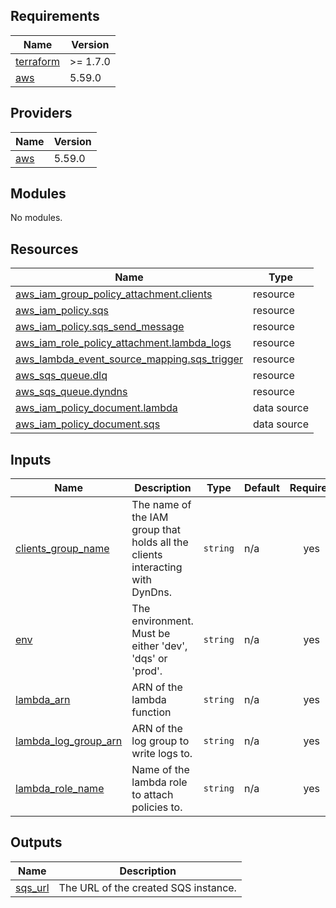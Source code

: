 <!-- BEGIN_TF_DOCS -->
## Requirements

| Name | Version |
|------|---------|
| <a name="requirement_terraform"></a> [terraform](#requirement\_terraform) | >= 1.7.0 |
| <a name="requirement_aws"></a> [aws](#requirement\_aws) | 5.59.0 |

## Providers

| Name | Version |
|------|---------|
| <a name="provider_aws"></a> [aws](#provider\_aws) | 5.59.0 |

## Modules

No modules.

## Resources

| Name | Type |
|------|------|
| [aws_iam_group_policy_attachment.clients](https://registry.terraform.io/providers/hashicorp/aws/5.59.0/docs/resources/iam_group_policy_attachment) | resource |
| [aws_iam_policy.sqs](https://registry.terraform.io/providers/hashicorp/aws/5.59.0/docs/resources/iam_policy) | resource |
| [aws_iam_policy.sqs_send_message](https://registry.terraform.io/providers/hashicorp/aws/5.59.0/docs/resources/iam_policy) | resource |
| [aws_iam_role_policy_attachment.lambda_logs](https://registry.terraform.io/providers/hashicorp/aws/5.59.0/docs/resources/iam_role_policy_attachment) | resource |
| [aws_lambda_event_source_mapping.sqs_trigger](https://registry.terraform.io/providers/hashicorp/aws/5.59.0/docs/resources/lambda_event_source_mapping) | resource |
| [aws_sqs_queue.dlq](https://registry.terraform.io/providers/hashicorp/aws/5.59.0/docs/resources/sqs_queue) | resource |
| [aws_sqs_queue.dyndns](https://registry.terraform.io/providers/hashicorp/aws/5.59.0/docs/resources/sqs_queue) | resource |
| [aws_iam_policy_document.lambda](https://registry.terraform.io/providers/hashicorp/aws/5.59.0/docs/data-sources/iam_policy_document) | data source |
| [aws_iam_policy_document.sqs](https://registry.terraform.io/providers/hashicorp/aws/5.59.0/docs/data-sources/iam_policy_document) | data source |

## Inputs

| Name | Description | Type | Default | Required |
|------|-------------|------|---------|:--------:|
| <a name="input_clients_group_name"></a> [clients\_group\_name](#input\_clients\_group\_name) | The name of the IAM group that holds all the clients interacting with DynDns. | `string` | n/a | yes |
| <a name="input_env"></a> [env](#input\_env) | The environment. Must be either 'dev', 'dqs' or 'prod'. | `string` | n/a | yes |
| <a name="input_lambda_arn"></a> [lambda\_arn](#input\_lambda\_arn) | ARN of the lambda function | `string` | n/a | yes |
| <a name="input_lambda_log_group_arn"></a> [lambda\_log\_group\_arn](#input\_lambda\_log\_group\_arn) | ARN of the log group to write logs to. | `string` | n/a | yes |
| <a name="input_lambda_role_name"></a> [lambda\_role\_name](#input\_lambda\_role\_name) | Name of the lambda role to attach policies to. | `string` | n/a | yes |

## Outputs

| Name | Description |
|------|-------------|
| <a name="output_sqs_url"></a> [sqs\_url](#output\_sqs\_url) | The URL of the created SQS instance. |
<!-- END_TF_DOCS -->